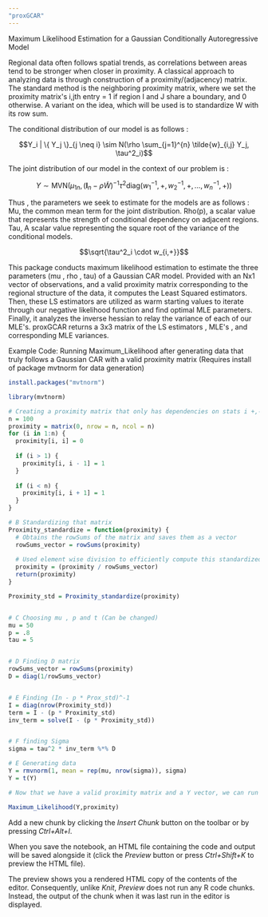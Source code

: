```yaml
---
"proxGCAR"
---
```

Maximum Likelihood Estimation for a Gaussian Conditionally Autoregressive Model

Regional data often follows spatial trends, as correlations between areas tend to be stronger when closer in proximity. A classical approach to analyzing data is through construction of a proximity/(adjacency) matrix. The standard method is the neighboring proximity matrix, where we set the proximity matrix's i,jth entry = 1 if region I and J share a boundary, and 0 otherwise. A variant on the idea, which will be used is to standardize W with its row sum.

The conditional distribution of our model is as follows :

``` math
Y_i | \{ Y_j \}_{j \neq i} \sim N(\rho \sum_{j=1}^{n} \tilde{w}_{i,j} Y_j, \tau^2_i)
```

The joint distribution of our model in the context of our problem is :

``` math 
Y \sim \text{MVN}\left( \mu_{1n}, \left( \mathbf{I}_n - \rho \tilde{W} \right)^{-1} {\tau^2 \text{diag}\left( w^{-1}_1, +, w^{-1}_2, +, \ldots, w^{-1}_n, + \right)} \right)
```
Thus , the parameters we seek to estimate for the models are as follows : 
Mu, the common mean term for the joint distribution.
Rho(p), a scalar value that represents the strength of conditional dependency on adjacent regions.
Tau, A scalar value representing the square root of the variance of the conditional models. 

``` math
\sqrt{\tau^2_i \cdot w_{i,+}}
```

This package conducts maximum likelihood estimation to estimate the three parameters (mu , rho , tau) of a Gaussian CAR model. Provided with an Nx1 vector of observations, and a valid proximity matrix corresponding to the regional structure of the data, it computes the Least Squared estimators. Then, these LS estimators are utilized as warm starting values to iterate through our negative likelihood function and find optimal MLE parameters. Finally, it analyzes the inverse hessian to relay the variance of each of our MLE's. proxGCAR returns a 3x3 matrix of the LS estimators , MLE's , and corresponding MLE variances. 

Example Code: Running Maximum_Likelihood after generating data that truly follows a Gaussian CAR with a valid proximity matrix (Requires install of package mvtnorm for data generation)

```r
install.packages("mvtnorm")
```

```r
library(mvtnorm)

# Creating a proximity matrix that only has dependencies on stats i +,- 1 away
n = 100
proximity = matrix(0, nrow = n, ncol = n)
for (i in 1:n) {
  proximity[i, i] = 0
  
  if (i > 1) {
    proximity[i, i - 1] = 1
  }
  
  if (i < n) {
    proximity[i, i + 1] = 1
  }
}

# B Standardizing that matrix
Proximity_standardize = function(proximity) {
  # Obtains the rowSums of the matrix and saves them as a vector
  rowSums_vector = rowSums(proximity)
  
  # Used element wise division to efficiently compute this standardized matrix
  proximity = (proximity / rowSums_vector)
  return(proximity)
}

Proximity_std = Proximity_standardize(proximity)


# C Choosing mu , p and t (Can be changed)
mu = 50
p = .8
tau = 5


# D Finding D matrix
rowSums_vector = rowSums(proximity)
D = diag(1/rowSums_vector)


# E Finding (In - p * Prox_std)^-1
I = diag(nrow(Proximity_std))
term = I - (p * Proximity_std)
inv_term = solve(I - (p * Proximity_std))


# F finding Sigma
sigma = tau^2 * inv_term %*% D

# E Generating data
Y = rmvnorm(1, mean = rep(mu, nrow(sigma)), sigma)
Y = t(Y)

# Now that we have a valid proximity matrix and a Y vector, we can run our function

Maximum_Likelihood(Y,proximity)
```

Add a new chunk by clicking the *Insert Chunk* button on the toolbar or by pressing *Ctrl+Alt+I*.

When you save the notebook, an HTML file containing the code and output will be saved alongside it (click the *Preview* button or press *Ctrl+Shift+K* to preview the HTML file).

The preview shows you a rendered HTML copy of the contents of the editor. Consequently, unlike *Knit*, *Preview* does not run any R code chunks. Instead, the output of the chunk when it was last run in the editor is displayed.
